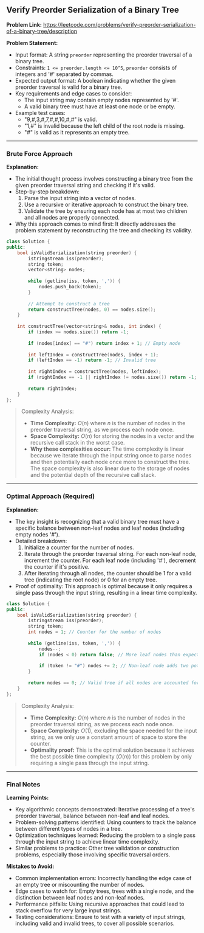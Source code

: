 ## Verify Preorder Serialization of a Binary Tree

**Problem Link:** https://leetcode.com/problems/verify-preorder-serialization-of-a-binary-tree/description

**Problem Statement:**
- Input format: A string `preorder` representing the preorder traversal of a binary tree.
- Constraints: `1 <= preorder.length <= 10^5`, `preorder` consists of integers and '#' separated by commas.
- Expected output format: A boolean indicating whether the given preorder traversal is valid for a binary tree.
- Key requirements and edge cases to consider:
  - The input string may contain empty nodes represented by '#'.
  - A valid binary tree must have at least one node or be empty.
- Example test cases:
  - "9,#,3,#,7,#,#,10,#,#" is valid.
  - "1,#" is invalid because the left child of the root node is missing.
  - "#" is valid as it represents an empty tree.

---

### Brute Force Approach

**Explanation:**
- The initial thought process involves constructing a binary tree from the given preorder traversal string and checking if it's valid.
- Step-by-step breakdown:
  1. Parse the input string into a vector of nodes.
  2. Use a recursive or iterative approach to construct the binary tree.
  3. Validate the tree by ensuring each node has at most two children and all nodes are properly connected.
- Why this approach comes to mind first: It directly addresses the problem statement by reconstructing the tree and checking its validity.

```cpp
class Solution {
public:
    bool isValidSerialization(string preorder) {
        istringstream iss(preorder);
        string token;
        vector<string> nodes;
        
        while (getline(iss, token, ',')) {
            nodes.push_back(token);
        }
        
        // Attempt to construct a tree
        return constructTree(nodes, 0) == nodes.size();
    }
    
    int constructTree(vector<string>& nodes, int index) {
        if (index >= nodes.size()) return -1;
        
        if (nodes[index] == "#") return index + 1; // Empty node
        
        int leftIndex = constructTree(nodes, index + 1);
        if (leftIndex == -1) return -1; // Invalid tree
        
        int rightIndex = constructTree(nodes, leftIndex);
        if (rightIndex == -1 || rightIndex != nodes.size()) return -1; // Invalid tree
        
        return rightIndex;
    }
};
```

> Complexity Analysis:
> - **Time Complexity:** $O(n)$ where $n$ is the number of nodes in the preorder traversal string, as we process each node once.
> - **Space Complexity:** $O(n)$ for storing the nodes in a vector and the recursive call stack in the worst case.
> - **Why these complexities occur:** The time complexity is linear because we iterate through the input string once to parse nodes and then potentially each node once more to construct the tree. The space complexity is also linear due to the storage of nodes and the potential depth of the recursive call stack.

---

### Optimal Approach (Required)

**Explanation:**
- The key insight is recognizing that a valid binary tree must have a specific balance between non-leaf nodes and leaf nodes (including empty nodes '#').
- Detailed breakdown:
  1. Initialize a counter for the number of nodes.
  2. Iterate through the preorder traversal string. For each non-leaf node, increment the counter. For each leaf node (including '#'), decrement the counter if it's positive.
  3. After iterating through all nodes, the counter should be 1 for a valid tree (indicating the root node) or 0 for an empty tree.
- Proof of optimality: This approach is optimal because it only requires a single pass through the input string, resulting in a linear time complexity.

```cpp
class Solution {
public:
    bool isValidSerialization(string preorder) {
        istringstream iss(preorder);
        string token;
        int nodes = 1; // Counter for the number of nodes
        
        while (getline(iss, token, ',')) {
            nodes--;
            if (nodes < 0) return false; // More leaf nodes than expected
            
            if (token != "#") nodes += 2; // Non-leaf node adds two potential children
        }
        
        return nodes == 0; // Valid tree if all nodes are accounted for
    }
};
```

> Complexity Analysis:
> - **Time Complexity:** $O(n)$ where $n$ is the number of nodes in the preorder traversal string, as we process each node once.
> - **Space Complexity:** $O(1)$, excluding the space needed for the input string, as we only use a constant amount of space to store the counter.
> - **Optimality proof:** This is the optimal solution because it achieves the best possible time complexity ($O(n)$) for this problem by only requiring a single pass through the input string.

---

### Final Notes

**Learning Points:**
- Key algorithmic concepts demonstrated: Iterative processing of a tree's preorder traversal, balance between non-leaf and leaf nodes.
- Problem-solving patterns identified: Using counters to track the balance between different types of nodes in a tree.
- Optimization techniques learned: Reducing the problem to a single pass through the input string to achieve linear time complexity.
- Similar problems to practice: Other tree validation or construction problems, especially those involving specific traversal orders.

**Mistakes to Avoid:**
- Common implementation errors: Incorrectly handling the edge case of an empty tree or miscounting the number of nodes.
- Edge cases to watch for: Empty trees, trees with a single node, and the distinction between leaf nodes and non-leaf nodes.
- Performance pitfalls: Using recursive approaches that could lead to stack overflow for very large input strings.
- Testing considerations: Ensure to test with a variety of input strings, including valid and invalid trees, to cover all possible scenarios.